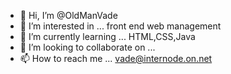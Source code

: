 - 👋 Hi, I’m @OldManVade
- 👀 I’m interested in ... front end web management
- 🌱 I’m currently learning ... HTML,CSS,Java
- 💞️ I’m looking to collaborate on ...
- 📫 How to reach me ... vade@internode.on.net

<!---
OldManVade/OldManVade is a ✨ special ✨ repository because its `README.md` (this file) appears on your GitHub profile.
You can click the Preview link to take a look at your changes.
--->
